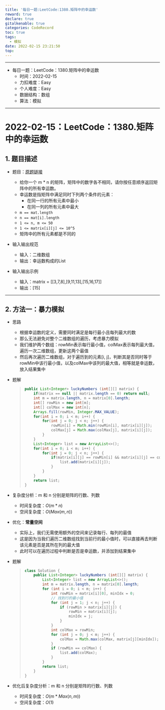 ```yaml
---
title: '每日一题:LeetCode:1380.矩阵中的幸运数'
reward: true
declare: true
gitalkenable: true
categories: CodeRecord
toc: true
tags:
  - 模拟
date: 2022-02-15 23:21:50
top:
---
```

---

* 每日一题：LeetCode：1380.矩阵中的幸运数
  * 时间：2022-02-15
  * 力扣难度：Easy
  * 个人难度：Easy
  * 数据结构：数组
  * 算法：模拟


---

<!-- more -->

# 2022-02-15：LeetCode：1380.矩阵中的幸运数

## 1. 题目描述

* 题目：[原题链接](https://leetcode-cn.com/problems/lucky-numbers-in-a-matrix/)

  * 给你一个 m * n 的矩阵，矩阵中的数字各不相同，请你按任意顺序返回矩阵中的所有幸运数。
  * 幸运数是指矩阵中满足同时下列两个条件的元素：
    * 在同一行的所有元素中最小
    * 在同一列的所有元素中最大
  * `m == mat.length`
  * `n == mat[i].length`
  * `1 <= n, m <= 50`
  * `1 <= matrix[i][j] <= 10^5`
  * 矩阵中的所有元素都是不同的
  
* 输入输出规范
  * 输入：二维数组
  * 输出：幸运数构成的List
* 输入输出示例
  * 输入：matrix = [[3,7,8],[9,11,13],[15,16,17]]
  * 输出：[15]


---

## 2. 方法一：暴力模拟

* 思路

  * 根据幸运数的定义，需要同时满足是每行最小且每列最大的数
  * 那么无法避免对整个二维数组的遍历，考虑暴力模拟
  * 我们维护两个数组：rowMin表示每行最小值，colMax表示每列最大值，遍历一次二维数组，更新这两个最值
  * 然后再次遍历二维数组，对于遍历到的元素[i, j]，判断其是否同时等于rowMin中该行最小值，以及colMax中该列的最大值，相等就是幸运数，放入结果集中
  
* 题解

  > ```java
  > public List<Integer> luckyNumbers (int[][] matrix) {
  >     if(matrix == null || matrix.length == 0) return null;
  >     int m = matrix.length, n = matrix[0].length;
  >     int[] rowMin = new int[m];
  >     int[] colMax = new int[n];
  >     Arrays.fill(rowMin, Integer.MAX_VALUE);
  >     for(int i = 0; i < m; i++) {
  >         for(int j = 0; j < n; j++) {
  >             rowMin[i] = Math.min(rowMin[i], matrix[i][j]);
  >             colMax[j] = Math.max(colMax[j], matrix[i][j]);
  >         }
  >     }
  >     List<Integer> list = new ArrayList<>();
  >     for(int i = 0; i < m; i++) {
  >         for(int j = 0; j < n; j++) {
  >             if(matrix[i][j] == rowMin[i] && matrix[i][j] == colMax[j]) {
  >                 list.add(matrix[i][j]);
  >             }
  >         }
  >     }
  >     return list;
  > }
  > ```
  
* 复杂度分析：m 和 n 分别是矩阵的行数、列数

  * 时间复杂度：$O(m*n)$
  * 空间复杂度：$O(Max(m, n))$

* 优化：**常量空间**

  * 实际上，我们无需使用额外的空间来记录每行、每列的最值
  * 这是因为当我们遍历二维数组找到当前行的最小值时，可以直接再去判断该元素是否是其所在列的最大值
  * 此时可以在遍历过程中判断是否是幸运数，并添加到结果集中

* 题解

  > ```java
  > class Solution {
  >     public List<Integer> luckyNumbers (int[][] matrix) {
  >         List<Integer> list = new ArrayList<>();
  >         int m = matrix.length, n = matrix[0].length;
  >         for (int i = 0; i < m; i++) {
  >             int rowMin = matrix[i][0], minIdx = 0;
  >             // 找到行的最小值
  >             for (int j = 1; j < n; j++) {
  >                 if (rowMin > matrix[i][j]) {
  >                     rowMin = matrix[i][j];
  >                     minIdx = j;
  >                 }
  >             }
  >             int colMax = rowMin;
  >             for (int j = 0; j < m; j++) {
  >                 colMax = Math.max(colMax, matrix[j][minIdx]);
  >             }
  >             if (rowMin == colMax) {
  >                 list.add(colMax);
  >             }
  >         }
  >         return list;
  >     }
  > }
  > ```

* 优化后复杂度分析：m 和 n 分别是矩阵的行数、列数

  * 时间复杂度：$O(m*Max(n, m))$
  * 空间复杂度：$O(1)$